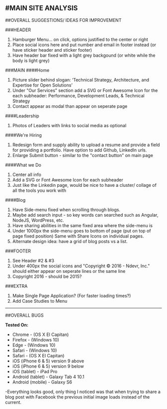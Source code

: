 #MAIN SITE ANALYSIS
----

##OVERALL SUGGESTIONS/ IDEAS FOR IMPROVEMENT 

###HEADER
1. Hamburger Menu… on click, options justified to the center or right
1. Place social icons here and put number and email in footer instead (or have sticker header and sticker footer)
1. Have header bar fixed with a light grey backgound (or white while the body is light grey)

###MAIN
####Home
1. Picture slider behind slogan: ‘Technical Strategy, Architecture, and Expertise for Open Solutions’
1. Under "Our Services" section add a SVG or Font Awesome Icon for the each subheader: Performance, Development Leads, & Technical Strategy 
1. Contact appear as modal than appear on seperate page

####Leadership
1. Photos of Leaders with links to social media as optional

####We're Hiring
1. Redesign form and supply ability to upload a resume and provide a field for providing a portfolio. Have option to add Github, LinkedIn urls.
1. Enlarge Submit button - similar to the "contact button" on main page

####What we Do
1. Center all info
1. Add a SVG or Font Awesome Icon for each subheader
1. Just like the Linkedin page, would be nice to have a cluster/ collage of all the tools you work with

####Blog
1. Have Side-menu fixed when scrolling through blogs.
1. Maybe add search input - so key words can searched such as Angular, NodeJS, WordPress, etc. 
1. Have sharing abilities in the same fixed area where the side-menu is
1. Under 1000px the side-menu goes to bottom of page (put on top of page fixed position) Same with Share Icons on individual pages. 
1. Alternate design idea: have a grid of blog posts vs a list. 

###FOOTER
1. See Header #2 & #3
1. Under 400px the social icons and "Copyright © 2016 - Ndevr, Inc." should either appear on seperate lines or the same line
1. Copyright 2016 - should be 2015?

###EXTRA
1. Make Single Page Application? (For faster loading times?)
1. Add Case Studies to Menu

---

##OVERALL BUGS

**Tested On:**
* Chrome - (OS X El Capitan)
* Firefox - (Windows 10)
* Edge - (Windows 10)
* Safari - (Windows 10)
* Safari - (OS X El Capitan)
* iOS (iPhone 6 & 5) version 9 above
* iOS (iPhone 6 & 5) version 9 below
* iOS (tablet) - iPad Pro
* Android (tablet) - Galaxy Tab 4 10.1
* Android (mobile) - Galaxy S6

-Everything looks good, only thing I noticed was that when trying to share a blog post with Facebook the previous initial image loads instead of the current.
